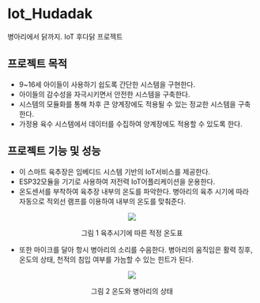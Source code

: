 # Iot_Hudadak
병아리에서 닭까지. IoT 후다닭 프로젝트

## 프로젝트 목적
* 9~16세 아이들이 사용하기 쉽도록 간단한 시스템을 구현한다.
* 아이들의 감수성을 자극시키면서 안전한 시스템을 구축한다.
* 시스템의 모듈화를 통해 차후 큰 양계장에도 적용될 수 있는 정교한 시스템을 구축한다.
* 가정용 육수 시스템에서 데이터를 수집하여 양계장에도 적용할 수 있도록 한다.

## 프로젝트 기능 및 성능
*	이 스마트 육추장은 임베디드 시스템 기반의 IoT서비스를 제공한다.
*	ESP32모듈을 기기로 사용하여 저전력 IoT어플리케이션을 운용한다.
*	온도센서를 부착하여 육추장 내부의 온도를 파악한다. 병아리의 육추 시기에 따라 자동으로 적외선 램프를 이용하여 내부의 온도를 맞춰준다. 

 <p align="center"> <img src="https://user-images.githubusercontent.com/35029025/141653014-bf7eaf14-6d87-43bf-b075-8fe6a9e958e3.png"></p>

 <p align="center"> 그림 1 육추시기에 따른 적정 온도표 </p>
 
*	또한 마이크를 달아 항시 병아리의 소리를 수음한다. 병아리의 움직임은 활력 징후, 온도의 상태, 천적의 침입 여부를 가늠할 수 있는 힌트가 된다.

<p align="center"> <img src="https://user-images.githubusercontent.com/35029025/141653020-640f21e3-6745-42b2-8e7d-bf068f3beefd.png"></p>
<p align="center"> 그림 2 온도와 병아리의 상태</p>



